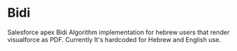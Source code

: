 # Bidi
Salesforce apex Bidi Algorithm implementation for hebrew users that render visualforce as PDF.
Currently It's hardcoded for Hebrew and English use. 

